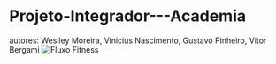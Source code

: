 # Projeto-Integrador---Academia
autores: Weslley Moreira, Vinicius Nascimento, Gustavo Pinheiro, Vitor Bergami
![Fluxo Fitness]()
